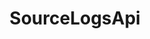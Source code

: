---
layout: swaggerui2_page
title: 'SourceLogsApi'
categories: api_docs
swagger: ./api_docs/SourceLogsApi.yml
permalink: ./pages/api_explorer/SourceLogsApi
---